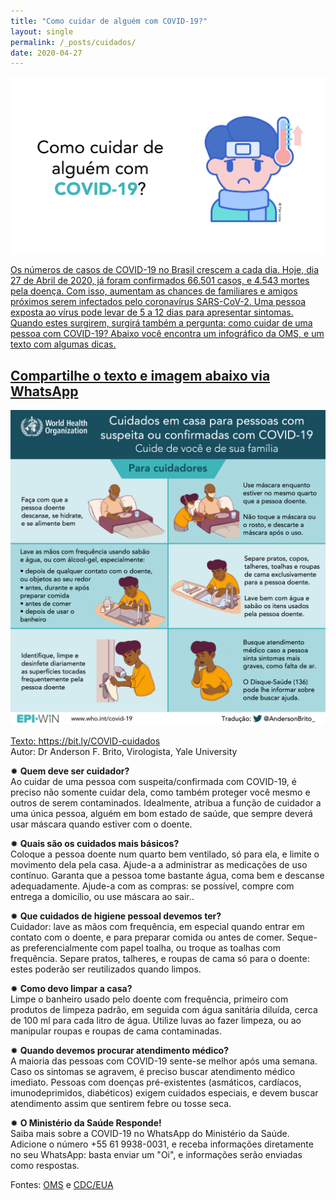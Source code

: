 ```yaml
---
title: "Como cuidar de alguém com COVID-19?"
layout: single
permalink: /_posts/cuidados/
date: 2020-04-27
---
```


<a href="https://bit.ly/COVID-cuidados"><img src="/assets/images/cuidados_capa.png" width="700">

Os números de casos de COVID-19 no Brasil crescem a cada dia. Hoje, dia 27 de Abril de 2020, já foram confirmados 66.501 casos, e 4.543 mortes pela doença. Com isso, aumentam as chances de familiares e amigos próximos serem infectados pelo coronavírus SARS-CoV-2. Uma pessoa exposta ao vírus pode levar de 5 a 12 dias para apresentar sintomas. Quando estes surgirem, surgirá também a pergunta: como cuidar de uma pessoa com COVID-19? Abaixo você encontra um infográfico da OMS, e um texto com algumas dicas.

## Compartilhe o texto e imagem abaixo via WhatsApp

<img src="/assets/images/cuidados.png">

Texto: <https://bit.ly/COVID-cuidados><br>
Autor: Dr Anderson F. Brito, Virologista, Yale University


✹ **Quem deve ser cuidador?**<br />
Ao cuidar de uma pessoa com suspeita/confirmada com COVID-19, é preciso não somente cuidar dela, como também proteger você mesmo e outros de serem contaminados. Idealmente, atribua a função de cuidador a uma única pessoa, alguém em bom estado de saúde, que sempre deverá usar máscara quando estiver com o doente.


✹ **Quais são os cuidados mais básicos?**<br />
Coloque a pessoa doente num quarto bem ventilado, só para ela, e limite o movimento dela pela casa. Ajude-a a administrar as medicações de uso contínuo. Garanta que a pessoa tome bastante água, coma bem e descanse adequadamente. Ajude-a com as compras: se possível, compre com entrega a domicílio, ou use máscara ao sair..


✹ **Que cuidados de higiene pessoal devemos ter?**<br />
Cuidador: lave as mãos com frequência, em especial quando entrar em contato com o doente, e para preparar comida ou antes de comer. Seque-as preferencialmente com papel toalha, ou troque as toalhas com frequência. Separe pratos, talheres, e roupas de cama só para o doente: estes poderão ser reutilizados quando limpos.


✹ **Como devo limpar a casa?**<br />
Limpe o banheiro usado pelo doente com frequência, primeiro com produtos de limpeza padrão, em seguida com água sanitária diluída, cerca de 100 ml para cada litro de água. Utilize luvas ao fazer limpeza, ou ao manipular roupas e roupas de cama contaminadas.


✹ **Quando devemos procurar atendimento médico?**<br />
A maioria das pessoas com COVID-19 sente-se melhor após uma semana. Caso os sintomas se agravem, é preciso buscar atendimento médico imediato. Pessoas com doenças pré-existentes (asmáticos, cardíacos, imunodeprimidos, diabéticos) exigem cuidados especiais, e devem buscar atendimento assim que sentirem febre ou tosse seca.


✹ **O Ministério da Saúde Responde!**<br />
Saiba mais sobre a COVID-19 no WhatsApp do Ministério da Saúde. Adicione o número +55 61 9938-0031, e receba informações diretamente no seu WhatsApp: basta enviar um "Oi", e informações serão enviadas como respostas.


Fontes: [OMS](https://apps.who.int/iris/rest/bitstreams/1272288/retrieve) e [CDC/EUA](https://www.cdc.gov/coronavirus/2019-ncov/if-you-are-sick/care-for-someone.html)
